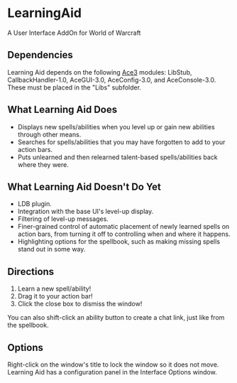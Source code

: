 # LearningAid
A User Interface AddOn for World of Warcraft

## Dependencies
Learning Aid depends on the following [Ace3](https://www.wowace.com/addons/ace3/) modules: LibStub, CallbackHandler-1.0, AceGUI-3.0, AceConfig-3.0, and AceConsole-3.0. These must be placed in the "Libs" subfolder.

## What Learning Aid Does

* Displays new spells/abilities when you level up or gain new abilities through other means.
* Searches for spells/abilities that you may have forgotten to add to your action bars.
* Puts unlearned and then relearned talent-based spells/abilities back where they were. 

## What Learning Aid Doesn't Do Yet

* LDB plugin.
* Integration with the base UI's level-up display.
* Filtering of level-up messages.
* Finer-grained control of automatic placement of newly learned spells on action bars, from turning it off to controlling when and where it happens.
* Highlighting options for the spellbook, such as making missing spells stand out in some way. 

## Directions

1. Learn a new spell/ability!
2. Drag it to your action bar!
3. Click the close box to dismiss the window!

You can also shift-click an ability button to create a chat link, just like from the spellbook.

## Options
Right-click on the window's title to lock the window so it does not move.
Learning Aid has a configuration panel in the Interface Options window. 
